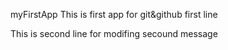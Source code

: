  myFirstApp
 This is first app for git&github first line 
 
 This is second line for modifing secound message
